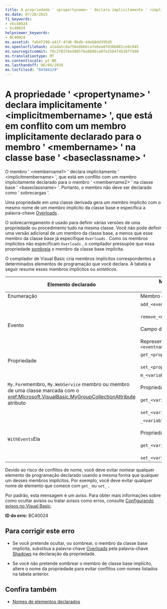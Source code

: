 ```yaml
---
title: A propriedade ' <propertyname> ' declara implicitamente ' <implicitmembername> ', que está em conflito com um membro implicitamente declarado para o membro ' <membername> ' na classe base ' <baseclassname> '
ms.date: 07/20/2015
f1_keywords:
- vbc40024
- bc40024
helpviewer_keywords:
- BC40024
ms.assetid: fab4f290-a41f-47d6-9bdb-44eb8dd395d5
ms.openlocfilehash: a1ada5cda756e8b66cafe6ea8fd36b081ce0c045
ms.sourcegitcommit: f8c270376ed905f6a8896ce0fe25b4f4b38ff498
ms.translationtype: MT
ms.contentlocale: pt-BR
ms.lasthandoff: 06/04/2020
ms.locfileid: "84384229"
---
```

# <a name="property-propertyname-implicitly-declares-implicitmembername-which-conflicts-with-a-member-implicitly-declared-for-member-membername-in-the-base-class-baseclassname"></a>A propriedade ' \<propertyname> ' declara implicitamente ' \<implicitmembername> ', que está em conflito com um membro implicitamente declarado para o membro ' \<membername> ' na classe base ' \<baseclassname> '
O membro ' \<membername1> ' declara implicitamente ' \<implicitmembername> ', que está em conflito com um membro implicitamente declarado para o membro ' \<membername2> ' na classe base ' \<baseclassname> '. Portanto, o membro não deve ser declarado como ' sobrecargas '.  
  
 Uma propriedade em uma classe derivada gera um membro implícito com o mesmo nome de um membro implícito da classe base e especifica a palavra-chave [Overloads](../language-reference/modifiers/overloads.md) .  
  
 O sobrecarregamento é usado para definir várias versões de uma propriedade ou procedimento tudo na mesma classe. Você não pode definir uma versão adicional de um membro da classe base, a menos que esse membro da classe base já especifique `Overloads` . Como os membros implícitos não especificam `Overloads` , o compilador pressupõe que essa propriedade [sombreia](../language-reference/modifiers/shadows.md) o membro da classe base implícita.  
  
 O compilador de Visual Basic cria membros implícitos correspondentes a determinados elementos de programação que você declara. A tabela a seguir resume esses membros implícitos ou *sintéticos*.  
  
|Elemento declarado|Membros criados implicitamente|  
|----------------------|--------------------------------|  
|Enumeração|Membro do `value__`|  
|Evento|`add_<eventname>`Procedure<br /><br /> `remove_<eventname>`Procedure<br /><br /> Campo do `<eventname>Event`<br /><br /> Representante `<eventname>EventHandler`|  
|Propriedade|`get_<propertyname>`Procedure<br /><br /> `set_<propertyname>`Procedure|  
|`My.Form`membro, `My.WebService` membro ou membro de uma classe marcada com o <xref:Microsoft.VisualBasic.MyGroupCollectionAttribute> atributo|`m_<variablename>``Static`variável<br /><br /> Propriedade `<variablename>`<br /><br /> `get_<variablename>`Procedure<br /><br /> `set_<variablename>`Procedure|  
|`WithEvents`Ela|`_<variablename>`Ela<br /><br /> Propriedade `<variablename>`<br /><br /> `get_<variablename>`Procedure<br /><br /> `set_<variablename>`Procedure|  
  
 Devido ao risco de conflitos de nome, você deve evitar nomear qualquer elemento de programação declarado usando a mesma forma que qualquer um desses membros implícitos. Por exemplo, você deve evitar qualquer nome de elemento que comece com `get_` ou `set_` .  
  
 Por padrão, esta mensagem é um aviso. Para obter mais informações sobre como ocultar avisos ou tratar avisos como erros, consulte [Configurando avisos no Visual Basic](/visualstudio/ide/configuring-warnings-in-visual-basic).  
  
 **ID do erro:** BC40024  
  
## <a name="to-correct-this-error"></a>Para corrigir este erro  
  
- Se você pretende ocultar, ou sombrear, o membro da classe base implícita, substitua a palavra-chave [Overloads](../language-reference/modifiers/overloads.md) pela palavra-chave [Shadows](../language-reference/modifiers/shadows.md) na declaração da propriedade.  
  
- Se você não pretende sombrear o membro de classe base implícito, altere o nome da propriedade para evitar conflitos com nomes listados na tabela anterior.  
  
## <a name="see-also"></a>Confira também

- [Nomes de elementos declarados](../programming-guide/language-features/declared-elements/declared-element-names.md)
